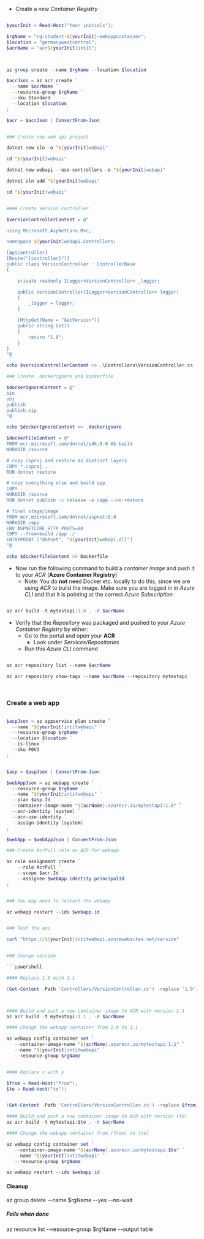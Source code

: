 - Create a new *Container Registry*

```powershell

$yourInit = Read-Host("Your initials");

$rgName = "rg-student-${yourInit}-webappcontainer";
$location = "germanywestcentral";
$acrName = "acr${yourInit}intit";



az group create --name $rgName --location $location

$acrJson = az acr create `
  --name $acrName `
  --resource-group $rgName `
  --sku Standard `
  --location $location
;

$acr = $acrJson | ConvertFrom-Json


### Create new web api project

dotnet new sln -o "${yourInit}webapi"

cd "${yourInit}webapi"

dotnet new webapi --use-controllers -o "${yourInit}webapi"

dotnet sln add "${yourInit}webapi"

cd "${yourInit}webapi"


#### Create Version Controller

$versionControllerContent = @"

using Microsoft.AspNetCore.Mvc;

namespace ${yourInit}webapi.Controllers;

[ApiController]
[Route("[controller]")]
public class VersionController : ControllerBase
{

    private readonly ILogger<VersionController> _logger;

    public VersionController(ILogger<VersionController> logger)
    {
        _logger = logger;
    }

    [HttpGet(Name = "GetVersion")]
    public string Get()
    {
        return "1.0";
    }
}
"@

echo $versionControllerContent >> .\Controllers\VersionController.cs

### Create .dockerignore and Dockerfile

$dockerIgnoreContent = @"
bin
obj
publish
publish.zip
"@

echo $dockerIgnoreContent >> .dockerignore

$dockerFileContent = @"
FROM mcr.microsoft.com/dotnet/sdk:8.0 AS build
WORKDIR /source

# copy csproj and restore as distinct layers
COPY *.csproj .
RUN dotnet restore

# copy everything else and build app
COPY . .
WORKDIR /source
RUN dotnet publish -c release -o /app --no-restore

# final stage/image
FROM mcr.microsoft.com/dotnet/aspnet:8.0
WORKDIR /app
ENV ASPNETCORE_HTTP_PORTS=80
COPY --from=build /app ./
ENTRYPOINT ["dotnet", "${yourInit}webapi.dll"]
"@

echo $dockerFileContent >> Dockerfile

```




- Now run the following command to build a *container image* and push it to your *ACR* (**Azure Container Registry**) 
  - Note: You do **not** need Docker etc. locally to do this, since we are using *ACR* to build the image. Make sure you are logged in in *Azure CLI* and that it is pointing at the correct *Azure Subscription*



```powershell

az acr build -t mytestapi:1.0 . -r $acrName

```

- Verify that the *Repository* was packaged and pushed to your *Azure Container Registry* by either:
  - Go to the portal and open your **ACR**
    - Look under *Services/Repositories*
  - Run this *Azure CLI* command

```powershell

az acr repository list --name $acrName

az acr repository show-tags --name $acrName --repository mytestapi

 
```

### Create a web app

```powershell

$aspJson = az appservice plan create `
  --name "${yourInit}intitwebapi" `
  --resource-group $rgName `
  --location $location `
  --is-linux `
  --sku P0V3
;


$asp = $aspJson | ConvertFrom-Json

$webAppJson = az webapp create `
  --resource-group $rgName `
  --name "${yourInit}intitwebapi" `
  --plan $asp.Id `
  --container-image-name "${acrName}.azurecr.io/mytestapi:1.0" `
  --acr-identity [system] `
  --acr-use-identity `
  --assign-identity [system]
;

$webApp = $webAppJson | ConvertFrom-Json

### Create AcrPull role on ACR for webapp

az role assignment create `
    --role AcrPull `
    --scope $acr.Id `
    --assignee $webApp.identity.principalId
;


### You may need to restart the webapp

az webapp restart --ids $webapp.id


### Test the api

curl "https://${yourInit}intitwebapi.azurewebsites.net/version"


### Change version

```powershell

#### Replace 1.0 with 1.1

(Get-Content -Path 'Controllers/VersionController.cs') -replace '1.0', '1.1' | Set-Content -Path 'Controllers/VersionController.cs'



#### Build and push a new container image to ACR with version 1.1
az acr build -t mytestapi:1.1 . -r $acrName

#### Change the webapp container from 1.0 to 1.1

az webapp config container set `
   --container-image-name "${acrName}.azurecr.io/mytestapi:1.1" `
   --name "${yourInit}intitwebapi" `
   --resource-group $rgName


#### Replace x with y

$from = Read-Host("from");
$to = Read-Host("to");


(Get-Content -Path 'Controllers/VersionController.cs') -replace $from, $to | Set-Content -Path 'Controllers/VersionController.cs'

#### Build and push a new container image to ACR with version (to)
az acr build -t mytestapi:$to . -r $acrName

#### Change the webapp container from (from) to (to)

az webapp config container set `
   --container-image-name "${acrName}.azurecr.io/mytestapi:$to" `
   --name "${yourInit}intitwebapi" `
   --resource-group $rgName

az webapp restart --ids $webapp.id

```

#### Cleanup

az group delete --name $rgName --yes --no-wait

##### Fails when done

az resource list --resource-group $rgName --output table

